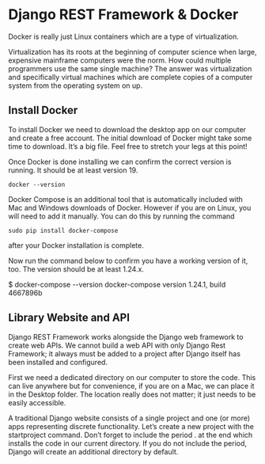 # Django REST Framework & Docker

Docker is really just Linux containers which are a type of virtualization.

Virtualization has its roots at the beginning of computer science when large, expensive mainframe computers were the norm. How could multiple programmers use the same single machine? The answer was virtualization and specifically virtual machines which are complete copies of a computer system from the operating system on up.

## Install Docker

To install Docker we need to download the desktop app on our computer and create a free account. The initial download of Docker might take some time to download. It’s a big file. Feel free to stretch your legs at this point!

Once Docker is done installing we can confirm the correct version is running. It should be at least version 19.

```
docker --version
```

Docker Compose is an additional tool that is automatically included with Mac and Windows downloads of Docker. However if you are on Linux, you will need to add it manually. You can do this by running the command 

```
sudo pip install docker-compose 
```

after your Docker installation is complete.

Now run the command below to confirm you have a working version of it, too. The version should be at least 1.24.x.

$ docker-compose --version
docker-compose version 1.24.1, build 4667896b

## Library Website and API

Django REST Framework works alongside the Django web framework to create web APIs. We cannot build a web API with only Django Rest Framework; it always must be added to a project after Django itself has been installed and configured.

First we need a dedicated directory on our computer to store the code. This can live anywhere but for convenience, if you are on a Mac, we can place it in the Desktop folder. The location really does not matter; it just needs to be easily accessible.

A traditional Django website consists of a single project and one (or more) apps representing discrete functionality. Let’s create a new project with the startproject command. Don’t forget to include the period . at the end which installs the code in our current directory. If you do not include the period, Django will create an additional directory by default.